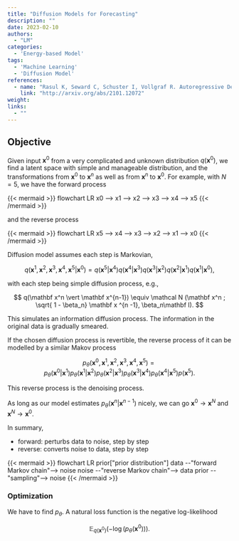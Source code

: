 ```yaml
---
title: "Diffusion Models for Forecasting"
description: ""
date: 2023-02-10
authors:
  - "LM"
categories:
  - 'Energy-based Model'
tags:
  - 'Machine Learning'
  - 'Diffusion Model'
references:
  - name: "Rasul K, Seward C, Schuster I, Vollgraf R. Autoregressive Denoising Diffusion Models for Multivariate Probabilistic Time Series Forecasting. arXiv [cs.LG]. 2021. Available: http://arxiv.org/abs/2101.12072"
    link: "http://arxiv.org/abs/2101.12072"
weight:
links:
  - ""
---
```


## Objective

Given input $\mathbf x^0$ from a very complicated and unknown distribution $q(\mathbf x^0)$, we find a latent space with simple and manageable distribution, and the transformations from $\mathbf x^0$ to $\mathbf x^n$ as well as from $\mathbf x^n$ to $\mathbf x^0$. For example, with $N=5$, we have the forward process

{{< mermaid >}}
flowchart LR
x0 --> x1 --> x2 --> x3 --> x4 --> x5
{{< /mermaid >}}

and the reverse process

{{< mermaid >}}
flowchart LR
x5 --> x4 --> x3 --> x2 --> x1 --> x0
{{< /mermaid >}}


Diffusion model assumes each step is Markovian,

$$
q(\mathbf x^1, \mathbf x^2, \mathbf x^3, \mathbf x^4, \mathbf x^5 \vert \mathbf x^0) = q(\mathbf x^5\vert \mathbf x^4) q(\mathbf x^4\vert \mathbf x^3) q(\mathbf x^3\vert \mathbf x^2)q(\mathbf x^2\vert \mathbf x^1)q(\mathbf x^1\vert \mathbf x^0),
$$

with each step being simple diffusion process, e.g.,

$$
q(\mathbf x^n \vert \mathbf x^{n-1}) \equiv \mathcal N (\mathbf x^n ; \sqrt{ 1 - \beta_n} \mathbf x ^{n -1}, \beta_n\mathbf I).
$$

This simulates an information diffusion process. The information in the original data is gradually smeared.

If the chosen diffusion process is revertible, the reverse process of it can be modelled by a similar Makov process

$$
p_\theta (\mathbf x^0, \mathbf x^1, \mathbf x^2, \mathbf x^3, \mathbf x^4, \mathbf x^5) = p_\theta (\mathbf x^0 \vert \mathbf x^1) p_\theta (\mathbf x^1 \vert \mathbf x^2)
p_\theta (\mathbf x^2 \vert \mathbf x^3)
p_\theta (\mathbf x^3 \vert \mathbf x^4)
p_\theta (\mathbf x^4 \vert \mathbf x^5)
p(\mathbf x^5).
$$

This reverse process is the denoising process.

As long as our model estimates $p_\theta (\mathbf x^n \vert \mathbf x^{n-1})$ nicely, we can go $\mathbf x^0 \to \mathbf x^N$ and $\mathbf x^N \to \mathbf x^0$.


In summary,

- forward: perturbs data to noise, step by step
- reverse: converts noise to data, step by step

{{< mermaid >}}
flowchart LR
prior["prior distribution"]
    data --"forward Markov chain"--> noise
    noise --"reverse Markov chain"--> data
	  prior --"sampling"--> noise
{{< /mermaid >}}


### Optimization

We have to find $p_\theta$. A natural loss function is the negative log-likelihood

$$
\mathbb E_{q(\mathbf x^0)} \left( - \log ( p_\theta (\mathbf x^0) ) \right).
$$
